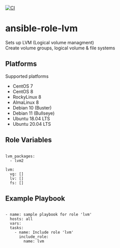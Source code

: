 [![CI](https://github.com/de-it-krachten/ansible-role-lvm/workflows/CI/badge.svg?event=push)](https://github.com/de-it-krachten/ansible-role-lvm/actions?query=workflow%3ACI)


# ansible-role-lvm

Sets up LVM (Logical volume managment)<br>
Create volume groups, logical volume & file systems

Platforms
--------------

Supported platforms

- CentOS 7
- CentOS 8
- RockyLinux 8
- AlmaLinux 8
- Debian 10 (Buster)
- Debian 11 (Bullseye)
- Ubuntu 18.04 LTS
- Ubuntu 20.04 LTS



Role Variables
--------------
<pre><code>
lvm_packages:
  - lvm2

lvm:
  vg: []
  lv: []
  fs: []
</pre></code>


Example Playbook
----------------

<pre><code>
- name: sample playbook for role 'lvm'
  hosts: all
  vars:
  tasks:
    - name: Include role 'lvm'
      include_role:
        name: lvm
</pre></code>
